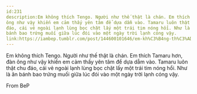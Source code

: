 ```yaml
---
id:231
description:Em không thích Tengo. Người như thế thật là chán. Em thích Tamaru hơn, đàn
ông như vậy khiến em cảm thấy yên tâm để dựa dẫm vào. Tamaru luôn thật chu
đáo, cái vẻ ngoài lạnh lùng bọc chặt lấy một trái tim nóng hổi. Như là ăn
bánh bao trứng muối giữa lúc đói vào một ngày trời lạnh cóng vậy.
link:https://iambep.tumblr.com/post/144600101646/em-kh%C3%B4ng-th%C3%ADch-tengo-ng%C6%B0%E1%BB%9Di-nh%C6%B0-th%E1%BA%BF-th%E1%BA%ADt-l%C3%A0-ch%C3%A1n
---
```


Em không thích Tengo. Người như thế thật là chán. Em thích Tamaru hơn, đàn
ông như vậy khiến em cảm thấy yên tâm để dựa dẫm vào. Tamaru luôn thật chu
đáo, cái vẻ ngoài lạnh lùng bọc chặt lấy một trái tim nóng hổi. Như là ăn
bánh bao trứng muối giữa lúc đói vào một ngày trời lạnh cóng vậy.

From BeP